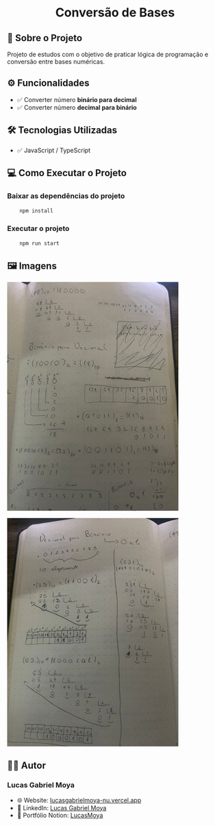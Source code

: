 <h1 align="center">Conversão de Bases</h1>

## 📘 Sobre o Projeto
Projeto de estudos com o objetivo de praticar lógica de programação e conversão entre bases numéricas.

## ⚙️ Funcionalidades
- ✅ Converter número **binário para decimal**
- ✅ Converter número **decimal para binário**

## 🛠️ Tecnologias Utilizadas
- ✅ JavaScript / TypeScript

## 💻 Como Executar o Projeto

### Baixar as dependências do projeto
```bash
    npm install
```
### Executar o projeto
```bash
    npm run start
```

## 🖼️ Imagens
<p>
  <img src="./imagens/img-1.jpg" alt="Binário para Decimal" width="400">
</p>
<p>
  <img src="./imagens/img-2.jpg" alt="Decimal para Binário" width="400">
</p>

## 👨‍💻 Autor
### Lucas Gabriel Moya
- 🌐 Website: [lucasgabrielmoya-nu.vercel.app](https://lucasgabrielmoya-nu.vercel.app/)
- 💼 LinkedIn: [Lucas Gabriel Moya](https://www.linkedin.com/in/lucas-gabriel-moya/)
- 📁 Portfólio Notion: [LucasMoya](https://www.notion.so/Lucas-Gabriel-Moya-fc349fed77064d429a8c15664f67f437)